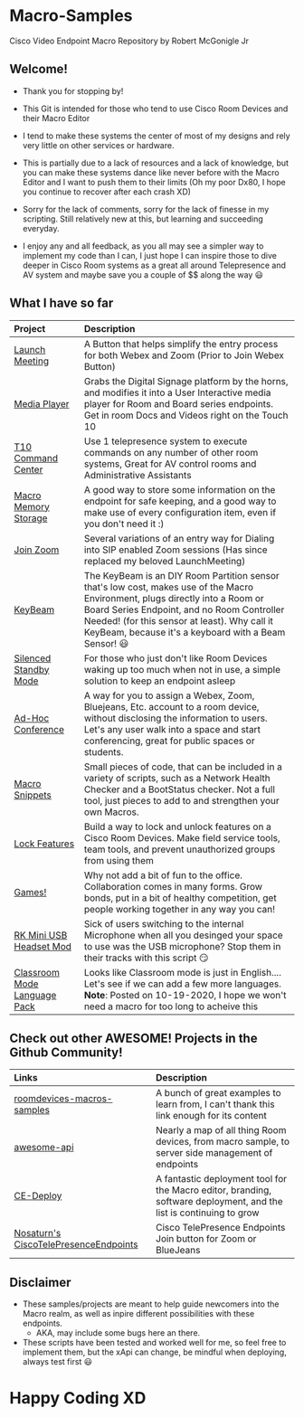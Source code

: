 # Macro-Samples
Cisco Video Endpoint Macro Repository by Robert McGonigle Jr

## Welcome!

* Thank you for stopping by!
* This Git is intended for those who tend to use Cisco Room Devices and their Macro Editor
* I tend to make these systems the center of most of my designs and rely very little on other services or hardware.
* This is partially due to a lack of resources and a lack of knowledge, but you can make these systems dance like never before with the Macro Editor and I want to push them to their limits (Oh my poor Dx80, I hope you continue to recover after each crash XD)

* Sorry for the lack of comments, sorry for the lack of finesse in my scripting. Still relatively new at this, but learning and succeeding everyday.
* I enjoy any and all feedback, as you all may see a simpler way to implement my code than I can, I just hope I can inspire those to dive deeper in Cisco Room systems as a great all around Telepresence and AV system and maybe save you a couple of $$ along the way :smiley:

## What I have so far

| Project | Description | 
| :--- | :--- | 
| [Launch Meeting](https://github.com/Bobby-McGonigle/Macro-Samples/tree/master/LaunchMeeting) | A Button that helps simplify the entry process for both Webex and Zoom (Prior to Join Webex Button) | 
| [Media Player](https://github.com/Bobby-McGonigle/Macro-Samples/tree/master/Media%20Player)| Grabs the Digital Signage platform by the horns, and modifies it into a User Interactive media player for Room and Board series endpoints. Get in room Docs and Videos right on the Touch 10 |
| [T10 Command Center](https://github.com/Bobby-McGonigle/Macro-Samples/tree/master/T10%20Command%20Center) | Use 1 telepresence system to execute commands on any number of other room systems, Great for AV control rooms and Administrative Assistants |
|[Macro Memory Storage](https://github.com/Bobby-McGonigle/Macro-Samples/tree/master/Macro%20Memory%20Storage)| A good way to store some information on the endpoint for safe keeping, and a good way to make use of every configuration item, even if you don't need it :)|
|[Join Zoom](https://github.com/Bobby-McGonigle/Macro-Samples/tree/master/Join%20Zoom)| Several variations of an entry way for Dialing into SIP enabled Zoom sessions (Has since replaced my beloved LaunchMeeting)|
|[KeyBeam](https://github.com/Bobby-McGonigle/RoomDevice-Macro-Samples/tree/master/KeyBeam)| The KeyBeam is an DIY Room Partition sensor that's low cost, makes use of the Macro Environment, plugs directly into a Room or Board Series Endpoint, and no Room Controller Needed! (for this sensor at least). Why call it KeyBeam, because it's a keyboard with a Beam Sensor! :smiley:|
| [Silenced Standby Mode](https://github.com/Bobby-McGonigle/Cisco-RoomDevice-Macro-Projects-Examples/tree/master/Silenced%20Standby%20Mode)| For those who just don't like Room Devices waking up too much when not in use, a simple solution to keep an endpoint asleep |
| [Ad-Hoc Conference](https://github.com/Bobby-McGonigle/Cisco-RoomDevice-Macro-Projects-Examples/tree/master/Ad-Hoc%20Conference) | A way for you to assign a Webex, Zoom, Bluejeans, Etc. account to a room device, without disclosing the information to users. Let's any user walk into a space and start conferencing, great for public spaces or students. |
|[Macro Snippets](https://github.com/Bobby-McGonigle/Cisco-RoomDevice-Macro-Projects-Examples/tree/master/Macro%20Snippets)| Small pieces of code, that can be included in a variety of scripts, such as a Network Health Checker and a BootStatus checker. Not a full tool, just pieces to add to and strengthen your own Macros.|
|[Lock Features](https://github.com/Bobby-McGonigle/Cisco-RoomDevice-Macro-Projects-Examples/tree/master/Lock%20Features)|  Build a way to lock and unlock features on a Cisco Room Devices. Make field service tools, team tools, and prevent unauthorized groups from using them|
|[Games!](https://github.com/Bobby-McGonigle/Cisco-RoomDevice-Macro-Projects-Examples/tree/master/Games)| Why not add a bit of fun to the office. Collaboration comes in many forms. Grow bonds, put in a bit of healthy competition, get people working together in any way you can!|
|[RK Mini USB Headset Mod](https://github.com/Bobby-McGonigle/Cisco-RoomDevice-Macro-Projects-Examples/tree/master/RK%20Mini%20USB%20Headset%20Mod)|Sick of users switching to the internal Microphone when all you desinged your space to use was the USB microphone? Stop them in their tracks with this script :smirk:|
|[Classroom Mode Language Pack](https://github.com/Bobby-McGonigle/Cisco-RoomDevice-Macro-Projects-Examples/tree/master/Classroom%20Mode%20Language%20Pack)|Looks like Classroom mode is just in English.... Let's see if we can add a few more languages.<br> **Note**: Posted on 10-19-2020, I hope we won't need a macro for too long to acheive this|

## Check out other **AWESOME!** Projects in the Github Community!

| Links | Description |
| :--- | :--- |
|[roomdevices-macros-samples](https://github.com/CiscoDevNet/roomdevices-macros-samples)| A bunch of great examples to learn from, I can't thank this link enough for its content |
|[awesome-api](https://github.com/CiscoDevNet/awesome-xapi)| Nearly a map of all thing Room devices, from macro sample, to server side management of endpoints |
|[CE-Deploy](https://github.com/voipnorm/CE-Deploy)| A fantastic deployment tool for the Macro editor, branding, software deployment, and the list is continuing to grow |
|[Nosaturn's CiscoTelePresenceEndpoints](https://github.com/nosaturn/CiscoTelePresenceEndpoints)|Cisco TelePresence Endpoints Join button for Zoom or BlueJeans|

## Disclaimer

* These samples/projects are meant to help guide newcomers into the Macro realm, as well as inpire different possibilities with these endpoints. 
  * AKA, may include some bugs here an there.
* These scripts have been tested and worked well for me, so feel free to implement them, but the xApi can change, be mindful when deploying, always test first :smiley:

# Happy Coding XD
